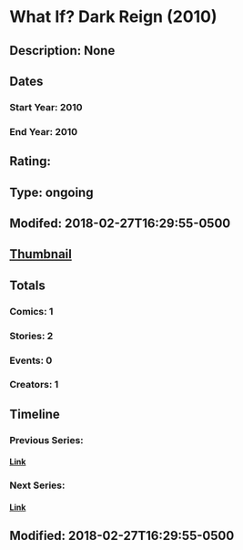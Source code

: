 # What If? Dark Reign (2010)
## Description: None
## Dates
### Start Year: 2010
### End Year: 2010
## Rating: 
## Type: ongoing
## Modifed: 2018-02-27T16:29:55-0500
## [Thumbnail](http://i.annihil.us/u/prod/marvel/i/mg/6/c0/5a95cd1d09828.jpg)
## Totals
### Comics: 1
### Stories: 2
### Events: 0
### Creators: 1
## Timeline
### Previous Series: 
#### [Link]()
### Next Series: 
#### [Link]()
## Modified: 2018-02-27T16:29:55-0500